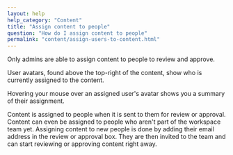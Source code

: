 ```yaml
---
layout: help
help_category: "Content"
title: "Assign content to people"
question: "How do I assign content to people"
permalink: "content/assign-users-to-content.html"
---
```


Only admins are able to assign content to people to review and approve.

User avatars, found above the top-right of the content, show who is
currently assigned to the content.

Hovering your mouse over an assigned user\'s avatar shows you a summary of
their assignment.

Content is assigned to people when it is sent to them for review or approval. 
Content can even be assigned to people who aren't part of the workspace team yet.
Assigning content to new people is done by adding their email address in the review
or approval box. They are then invited to the team and can start reviewing or approving
content right away.